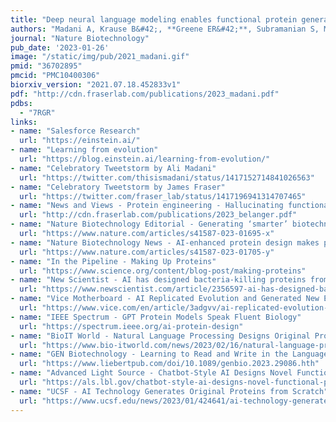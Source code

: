 ```yaml
---
title: "Deep neural language modeling enables functional protein generation across families"
authors: "Madani A, Krause B&#42;, **Greene ER&#42;**, Subramanian S, Mohr BP, Holton JM, **Olmos Jr. JL**, Xiong C, Sun ZZ, Socher R, **Fraser JS**, Naik N"
journal: "Nature Biotechnology"
pub_date: '2023-01-26'
image: "/static/img/pub/2021_madani.gif"
pmid: "36702895"
pmcid: "PMC10400306"
biorxiv_version: "2021.07.18.452833v1"
pdf: "http://cdn.fraserlab.com/publications/2023_madani.pdf"
pdbs:
  - "7RGR"
links:
- name: "Salesforce Research"
  url: "https://einstein.ai/"
- name: "Learning from evolution"
  url: "https://blog.einstein.ai/learning-from-evolution/"
- name: "Celebratory Tweetstorm by Ali Madani"
  url: "https://twitter.com/thisismadani/status/1417152714841026563"
- name: "Celebratory Tweetstorm by James Fraser"
  url: "https://twitter.com/fraser_lab/status/1417196941314707465"
- name: "News and Views - Protein engineering - Hallucinating functional protein sequences"
  url: "http://cdn.fraserlab.com/publications/2023_belanger.pdf"
- name: "Nature Biotechnology Editorial - Generating ‘smarter’ biotechnology"
  url: "https://www.nature.com/articles/s41587-023-01695-x"
- name: "Nature Biotechnology News - AI-enhanced protein design makes proteins that have never existed"
  url: "https://www.nature.com/articles/s41587-023-01705-y"
- name: "In the Pipeline - Making Up Proteins"
  url: "https://www.science.org/content/blog-post/making-proteins"
- name: "New Scientist - AI has designed bacteria-killing proteins from scratch – and they work"
  url: "https://www.newscientist.com/article/2356597-ai-has-designed-bacteria-killing-proteins-from-scratch-and-they-work/"
- name: "Vice Motherboard - AI Replicated Evolution and Generated New Enzymes as Good as Natural Ones"
  url: "https://www.vice.com/en/article/3adgvv/ai-replicated-evolution-and-generated-new-enzymes-as-good-as-natural-ones"
- name: "IEEE Spectrum - GPT Protein Models Speak Fluent Biology"
  url: "https://spectrum.ieee.org/ai-protein-design"
- name: "BioIT World - Natural Language Processing Designs Original Proteins From Scratch"
  url: "https://www.bio-itworld.com/news/2023/02/16/natural-language-processing-designs-original-proteins-from-scratch"
- name: "GEN Biotechnology - Learning to Read and Write in the Language of Proteins"
  url: "https://www.liebertpub.com/doi/10.1089/genbio.2023.29086.hth"
- name: "Advanced Light Source - Chatbot-Style AI Designs Novel Functional Protein"
  url: "https://als.lbl.gov/chatbot-style-ai-designs-novel-functional-protein/"
- name: "UCSF - AI Technology Generates Original Proteins from Scratch"
  url: "https://www.ucsf.edu/news/2023/01/424641/ai-technology-generates-original-proteins-scratch"
---
```

